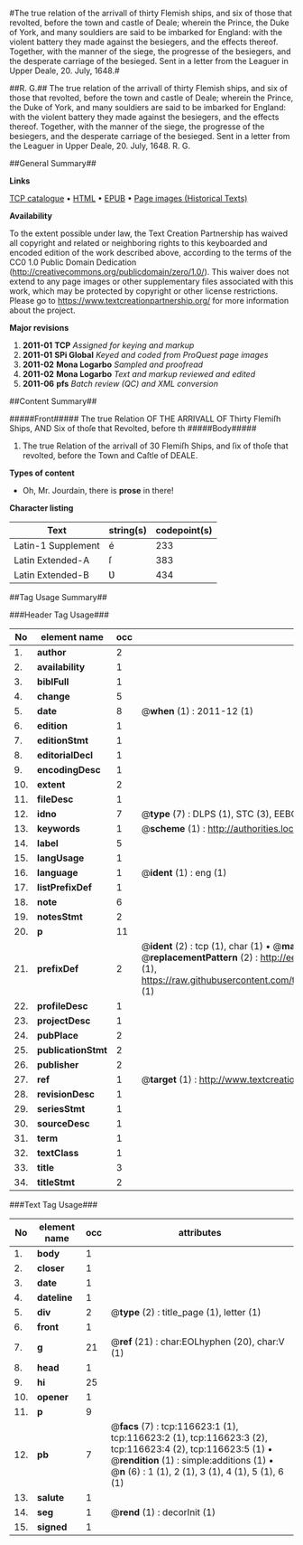 #The true relation of the arrivall of thirty Flemish ships, and six of those that revolted, before the town and castle of Deale; wherein the Prince, the Duke of York, and many souldiers are said to be imbarked for England: with the violent battery they made against the besiegers, and the effects thereof. Together, with the manner of the siege, the progresse of the besiegers, and the desperate carriage of the besieged. Sent in a letter from the Leaguer in Upper Deale, 20. July, 1648.#

##R. G.##
The true relation of the arrivall of thirty Flemish ships, and six of those that revolted, before the town and castle of Deale; wherein the Prince, the Duke of York, and many souldiers are said to be imbarked for England: with the violent battery they made against the besiegers, and the effects thereof. Together, with the manner of the siege, the progresse of the besiegers, and the desperate carriage of the besieged. Sent in a letter from the Leaguer in Upper Deale, 20. July, 1648.
R. G.

##General Summary##

**Links**

[TCP catalogue](http://www.ota.ox.ac.uk/tcp/)  • 
[HTML](http://tei.it.ox.ac.uk/tcp/Texts-HTML/free/A85/A85935.html)  • 
[EPUB](http://tei.it.ox.ac.uk/tcp/Texts-EPUB/free/A85/A85935.epub) • 
[Page images (Historical Texts)](https://historicaltexts.jisc.ac.uk/eebo-99864395e)

**Availability**

To the extent possible under law, the Text Creation Partnership has waived all copyright and related or neighboring rights to this keyboarded and encoded edition of the work described above, according to the terms of the CC0 1.0 Public Domain Dedication (http://creativecommons.org/publicdomain/zero/1.0/). This waiver does not extend to any page images or other supplementary files associated with this work, which may be protected by copyright or other license restrictions. Please go to https://www.textcreationpartnership.org/ for more information about the project.

**Major revisions**

1. __2011-01__ __TCP__ *Assigned for keying and markup*
1. __2011-01__ __SPi Global__ *Keyed and coded from ProQuest page images*
1. __2011-02__ __Mona Logarbo__ *Sampled and proofread*
1. __2011-02__ __Mona Logarbo__ *Text and markup reviewed and edited*
1. __2011-06__ __pfs__ *Batch review (QC) and XML conversion*

##Content Summary##

#####Front#####
The true Relation OF THE ARRIVALL OF Thirty Flemiſh Ships, AND Six of thoſe that Revolted, before th
#####Body#####

1. The true Relation of the arrivall of 30 Flemiſh Ships, and ſix of thoſe that revolted, before the Town and Caſtle of DEALE.

**Types of content**

  * Oh, Mr. Jourdain, there is **prose** in there!

**Character listing**


|Text|string(s)|codepoint(s)|
|---|---|---|
|Latin-1 Supplement|é|233|
|Latin Extended-A|ſ|383|
|Latin Extended-B|Ʋ|434|

##Tag Usage Summary##

###Header Tag Usage###

|No|element name|occ|attributes|
|---|---|---|---|
|1.|__author__|2||
|2.|__availability__|1||
|3.|__biblFull__|1||
|4.|__change__|5||
|5.|__date__|8| @__when__ (1) : 2011-12 (1)|
|6.|__edition__|1||
|7.|__editionStmt__|1||
|8.|__editorialDecl__|1||
|9.|__encodingDesc__|1||
|10.|__extent__|2||
|11.|__fileDesc__|1||
|12.|__idno__|7| @__type__ (7) : DLPS (1), STC (3), EEBO-CITATION (1), PROQUEST (1), VID (1)|
|13.|__keywords__|1| @__scheme__ (1) : http://authorities.loc.gov/ (1)|
|14.|__label__|5||
|15.|__langUsage__|1||
|16.|__language__|1| @__ident__ (1) : eng (1)|
|17.|__listPrefixDef__|1||
|18.|__note__|6||
|19.|__notesStmt__|2||
|20.|__p__|11||
|21.|__prefixDef__|2| @__ident__ (2) : tcp (1), char (1)  •  @__matchPattern__ (2) : ([0-9\-]+):([0-9IVX]+) (1), (.+) (1)  •  @__replacementPattern__ (2) : http://eebo.chadwyck.com/downloadtiff?vid=$1&page=$2 (1), https://raw.githubusercontent.com/textcreationpartnership/Texts/master/tcpchars.xml#$1 (1)|
|22.|__profileDesc__|1||
|23.|__projectDesc__|1||
|24.|__pubPlace__|2||
|25.|__publicationStmt__|2||
|26.|__publisher__|2||
|27.|__ref__|1| @__target__ (1) : http://www.textcreationpartnership.org/docs/. (1)|
|28.|__revisionDesc__|1||
|29.|__seriesStmt__|1||
|30.|__sourceDesc__|1||
|31.|__term__|1||
|32.|__textClass__|1||
|33.|__title__|3||
|34.|__titleStmt__|2||


###Text Tag Usage###

|No|element name|occ|attributes|
|---|---|---|---|
|1.|__body__|1||
|2.|__closer__|1||
|3.|__date__|1||
|4.|__dateline__|1||
|5.|__div__|2| @__type__ (2) : title_page (1), letter (1)|
|6.|__front__|1||
|7.|__g__|21| @__ref__ (21) : char:EOLhyphen (20), char:V (1)|
|8.|__head__|1||
|9.|__hi__|25||
|10.|__opener__|1||
|11.|__p__|9||
|12.|__pb__|7| @__facs__ (7) : tcp:116623:1 (1), tcp:116623:2 (1), tcp:116623:3 (2), tcp:116623:4 (2), tcp:116623:5 (1)  •  @__rendition__ (1) : simple:additions (1)  •  @__n__ (6) : 1 (1), 2 (1), 3 (1), 4 (1), 5 (1), 6 (1)|
|13.|__salute__|1||
|14.|__seg__|1| @__rend__ (1) : decorInit (1)|
|15.|__signed__|1||
